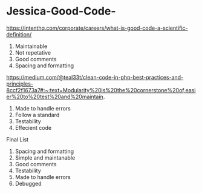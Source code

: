 # Jessica-Good-Code-
https://intenthq.com/corporate/careers/what-is-good-code-a-scientific-definition/
1. Maintainable
2. Not repetative
3. Good comments
4. Spacing and formatting

https://medium.com/@teal33t/clean-code-in-php-best-practices-and-principles-8ccf2f1673a7#:~:text=Modularity%20is%20the%20cornerstone%20of,easier%20to%20test%20and%20maintain.
1. Made to handle errors
2. Follow a standard
3. Testability
4. Effecient code

Final List
1. Spacing and formatting
2. Simple and maintanable
3. Good comments
4. Testability
5. Made to handle errors
6. Debugged



